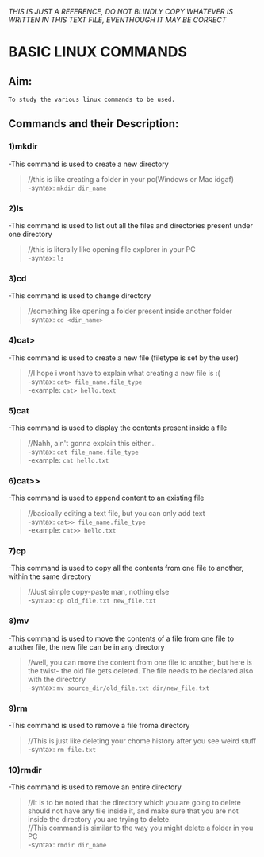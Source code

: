 *THIS IS JUST A REFERENCE, DO NOT BLINDLY COPY WHATEVER IS WRITTEN
  IN THIS TEXT FILE, EVENTHOUGH IT MAY BE CORRECT*

#             BASIC LINUX COMMANDS

## Aim:
    To study the various linux commands to be used.

## Commands and their Description:

### 1)mkdir
-This command is used to create a new directory  
> //this is like creating a folder in your pc(Windows or Mac idgaf)  
-syntax: ``mkdir dir_name``  

### 2)ls
-This command is used to list out all the files and directories present under one directory  
> //this is literally like opening file explorer in your PC  
-syntax: ``ls``  

### 3)cd
-This command is used to change directory  
> //something like opening a folder present inside another folder  
-syntax: ``cd <dir_name>``  

### 4)cat>
-This command is used to create a new file (filetype is set by the user)  
> //I hope i wont have to explain what creating a new file is :(  
-syntax: ``cat> file_name.file_type``  
-example: ``cat> hello.text``  

### 5)cat
-This command is used to display the contents present inside a file  
> //Nahh, ain't gonna explain this either...  
-syntax: ``cat file_name.file_type``  
-example: ``cat hello.txt``  

### 6)cat>>
-This command is used to append content to an existing file  
> //basically editing a text file, but you can only add text  
-syntax: ``cat>> file_name.file_type``  
-example: ``cat>> hello.txt``  

### 7)cp
-This command is used to copy all the contents from one file to another, within the same directory  
> //Just simple copy-paste man, nothing else  
-syntax: ``cp old_file.txt new_file.txt``  

### 8)mv
-This command is used to move the contents of a file from one file to another file, the new file can be in any directory  
> //well, you can move the content from one file to another, but here is the twist- the old file gets deleted. The file needs to be declared also with the directory  
-syntax: ``mv source_dir/old_file.txt dir/new_file.txt``  

### 9)rm
-This command is used to remove a file froma directory  
> //This is just like deleting your chome history after you see weird stuff  
-syntax: ``rm file.txt``

### 10)rmdir
-This command is used to remove an entire directory
> //It is to be noted that the directory which you are going to delete should not have any file inside it, and make sure that you are not inside the directory you are trying to delete.  
> //This command is similar to the way you might delete a folder in you PC  
-syntax: ``rmdir dir_name``